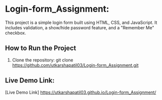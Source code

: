 # Login-form_Assignment: 
This project is a simple login form built using HTML, CSS, and JavaScript. It includes validation, a show/hide password feature, and a "Remember Me" checkbox.

## How to Run the Project

1. Clone the repository:
git clone https://github.com/utkarshapatil03/Login-form_Assignment.git

## Live Demo Link:
[Live Demo Link] https://utkarshapatil03.github.io/Login-form_Assignment/
